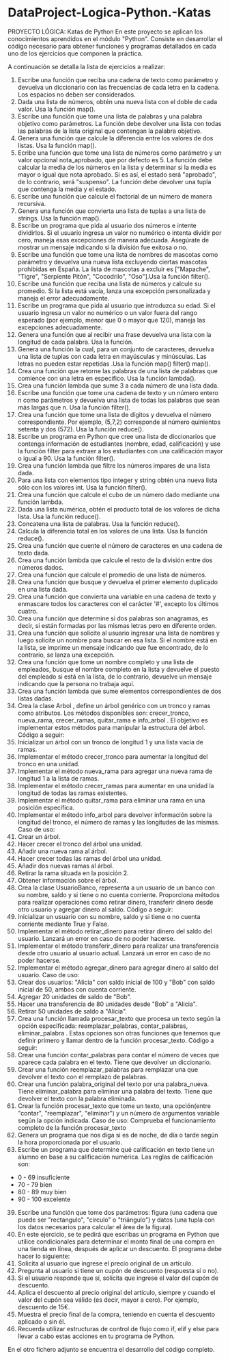 # DataProject-Logica-Python.-Katas

PROYECTO LÓGICA: Katas de Python 
En este proyecto se aplican los conocimientos aprendidos en el módulo "Python". Consiste en desarrollar el código necesario para obtener funciones y programas detallados en cada uno de los ejercicios que componen la práctica.

A continuación se detalla la lista de ejercicios a realizar:

1. Escribe una función que reciba una cadena de texto como parámetro y devuelva un diccionario con las frecuencias de cada letra en la cadena. Los espacios no deben ser considerados.
2. Dada una lista de números, obtén una nueva lista con el doble de cada valor. Usa la función map().
3. Escribe una función que tome una lista de palabras y una palabra objetivo como parámetros. La función debe devolver una lista con todas las palabras de la lista original que contengan la palabra objetivo.
4. Genera una función que calcule la diferencia entre los valores de dos listas. Usa la función map().
5. Ecribe una función que tome una lista de números como parámetro y un valor opcional nota_aprobado, que por defecto es 5. La función debe calcular la media de los números en la lista y determinar si la media es mayor o igual que nota aprobado. Si es así, el estado será "aprobado", de lo contrario, será "suspenso". La función debe devolver una tupla que contenga la media y el estado.
6. Escribe una función que calcule el factorial de un número de manera recursiva.
7. Genera una función que convierta una lista de tuplas a una lista de strings. Usa la función map().
8. Escribe un programa que pida al usuario dos números e intente dividirlos. Si el usuario ingresa un valor no numérico o intenta dividir por cero, maneja esas excepciones de manera adecuada. Asegúrate de mostrar un mensaje indicando si la división fue exitosa o no.
9. Escribe una función que tome una lista de nombres de mascotas como parámetro y devuelva una nueva lista excluyendo ciertas mascotas prohibidas en España. La lista de mascotas a excluir es ["Mapache", "Tigre", "Serpiente Pitón", "Cocodrilo", "Oso"].Usa la función filter().
10. Escribe una función que reciba una lista de números y calcule su promedio. Si la lista está vacía, lanza una excepción personalizada y maneja el error adecuadamente.
11. Escribe un programa que pida al usuario que introduzca su edad. Si el usuario ingresa un valor no numérico o un valor fuera del rango esperado (por ejemplo, menor que 0 o mayor que 120), maneja las excepciones adecuadamente.
12. Genera una función que al recibir una frase devuelva una lista con la longitud de cada palabra. Usa la función.
13. Genera una función la cual, para un conjunto de caracteres, devuelva una lista de tuplas con cada letra en mayúsculas y minúsculas. Las letras no pueden estar repetidas .Usa la función map() filter() map().
14. Crea una función que retorne las palabras de una lista de palabras que comience con una letra en especifico. Usa la función lambda().
15. Crea una función lambda que  sume 3 a cada número de una lista dada.
16. Escribe una función que tome una cadena de texto y un número entero n como parámetros y devuelva una lista de todas las palabras que sean más largas que n. Usa la función filter().
17. Crea una función que tome una lista de dígitos y devuelva el número correspondiente. Por ejemplo, (5,7,2) corresponde al número quinientos setenta y dos (572). Usa la función reduce().
18. Escribe un programa en Python que cree una lista de diccionarios que contenga información de estudiantes (nombre, edad, calificación) y use la función filter para extraer a los estudiantes con una calificación mayor o igual a 90. Usa la función filter().
19. Crea una función lambda que filtre los números impares de una lista dada.
20. Para una lista con elementos tipo integer y string obtén una nueva lista sólo con los valores int. Usa la función filter().
21. Crea una función que calcule el cubo de un número dado mediante una función lambda.
22. Dada una lista numérica, obtén el producto total de los valores de dicha lista. Usa la función reduce().
23. Concatena una lista de palabras. Usa la función reduce().
24. Calcula la diferencia total en los valores de una lista. Usa la función reduce().
25. Crea una función que cuente el número de caracteres en una cadena de texto dada.
26. Crea una función lambda que calcule el resto de la división entre dos números dados.
27. Crea una función que calcule el promedio de una lista de números.
28. Crea una función que busque y devuelva el primer elemento duplicado en una lista dada.
29. Crea una función que convierta una variable en una cadena de texto y enmascare todos los caracteres  con el carácter '#', excepto los últimos cuatro.
30. Crea una función que determine si dos palabras son anagramas, es decir, si están formadas por las mismas letras pero en diferente orden.
31. Crea una función que solicite al usuario ingresar una lista de nombres y luego solicite un nombre para buscar en esa lista. Si el nombre está en la lista, se imprime un mensaje indicando que fue encontrado, de lo contrario, se lanza una excepción.
32. Crea una función que tome un nombre completo y una lista de empleados, busque el nombre completo en la lista y devuelve el puesto del empleado si está en la lista, de lo contrario, devuelve un mensaje indicando que la persona no trabaja aquí.
33. Crea una función lambda que sume elementos correspondientes de dos listas dadas.
34. Crea la clase Arbol , define un árbol genérico con un tronco y ramas como atributos. Los métodos disponibles son: crecer_tronco, nueva_rama, crecer_ramas, quitar_rama e 
info_arbol . El objetivo es implementar estos métodos para manipular la estructura del árbol.
 Código a seguir:
 1. Inicializar un árbol con un tronco de longitud 1 y una lista vacía de ramas.
 2. Implementar el método crecer_tronco para aumentar la longitud del tronco en una unidad.
 3. Implementar el método nueva_rama para agregar una nueva rama de longitud 1 a la lista de ramas.
 4. Implementar el método crecer_ramas para aumentar en una unidad la longitud de todas las ramas existentes.
 5. Implementar el método quitar_rama para eliminar una rama en una posición específica.
 6. Implementar el método info_arbol para devolver información sobre la longitud del tronco, el número de ramas y las longitudes de las 
mismas.
 Caso de uso:
 1. Crear un árbol.
 2. Hacer crecer el tronco del árbol una unidad.
 3. Añadir una nueva rama al árbol.
 4. Hacer crecer todas las ramas del árbol una unidad.
 5. Añadir dos nuevas ramas al árbol.
 6. Retirar la rama situada en la posición 2.
 7. Obtener información sobre el árbol.
35. Crea la clase UsuarioBanco, representa a un usuario de un banco con su nombre, saldo y si tiene o no cuenta corriente. Proporciona métodos para realizar operaciones como retirar dinero, transferir dinero desde otro usuario y agregar dinero al saldo.
 Código a seguir:
 1. Inicializar un usuario con su nombre, saldo y si tiene o no cuenta corriente mediante True y False.
 2. Implementar el método retirar_dinero para retirar dinero del saldo del usuario. Lanzará un error en caso de no poder hacerse.
 3. Implementar el método transferir_dinero para realizar una transferencia desde otro usuario al usuario actual. Lanzará un error en caso de no poder hacerse.
 4. Implementar el método agregar_dinero para agregar dinero al saldo del usuario.
 Caso de uso:
  1. Crear dos usuarios: "Alicia" con saldo inicial de 100 y "Bob" con saldo inicial de 50, ambos con cuenta corriente.
  2. Agregar 20 unidades de saldo de "Bob".
  3. Hacer una transferencia de 80 unidades desde "Bob" a "Alicia".
  4. Retirar 50 unidades de saldo a "Alicia".
 36. Crea una función llamada procesar_texto que procesa un texto según la opción especificada: reemplazar_palabras, contar_palabras, eliminar_palabra . Estas opciones son otras funciones que tenemos que definir primero y llamar dentro de la función procesar_texto.
Código a seguir:
 1. Crear una función contar_palabras para contar el número de veces que aparece cada palabra en el texto. Tiene que devolver un diccionario.
 2. Crear una función reemplazar_palabras para remplazar una que devolver el texto con el remplazo de palabras.
 3. Crear una función palabra_original del texto por una palabra_nueva. Tiene eliminar_palabra para eliminar una palabra del texto. Tiene que devolver el texto con la palabra 
    eliminada.
 4. Crear la función procesar_texto que tome un texto, una opción(entre "contar", "reemplazar", "eliminar") y un número de argumentos variable según la opción indicada.
 Caso de uso:
 Comprueba el funcionamiento completo de la función procesar_texto
37. Genera un programa que nos diga si es de noche, de día o tarde según la hora proporcionada por el usuario.
38. Escribe un programa que determine qué calificación en texto tiene un alumno en base a su calificación numérica. 
Las reglas de calificación son:
 - 0 - 69 insuficiente
 - 70 - 79 bien
 - 80 - 89 muy bien
 - 90 - 100 excelente
39. Escribe una función que tome dos parámetros: figura (una cadena que puede ser "rectangulo", "circulo" o "triángulo") y datos (una tupla con los datos necesarios para calcular el área de la figura).
40. En este ejercicio, se te pedirá que escribas un programa en Python que utilice condicionales para determinar el monto final de una compra en una tienda en línea, después de aplicar un descuento. El programa debe hacer lo siguiente:
  1. Solicita al usuario que ingrese el precio original de un artículo.
  2. Pregunta al usuario si tiene un cupón de descuento (respuesta sí o no).
  3. Si el usuario responde que sí, solicita que ingrese el valor del cupón de descuento.
  4. Aplica el descuento al precio original del artículo, siempre y cuando el valor del cupón sea válido (es decir, mayor 
    a cero). Por ejemplo, descuento de 15€. 
  5. Muestra el precio final de la compra, teniendo en cuenta el descuento aplicado o sin él. 
  6. Recuerda utilizar estructuras de control de flujo como if, elif y else para llevar a cabo estas acciones en tu 
    programa de Python.

En el otro fichero adjunto se encuentra el desarrollo del código completo.
